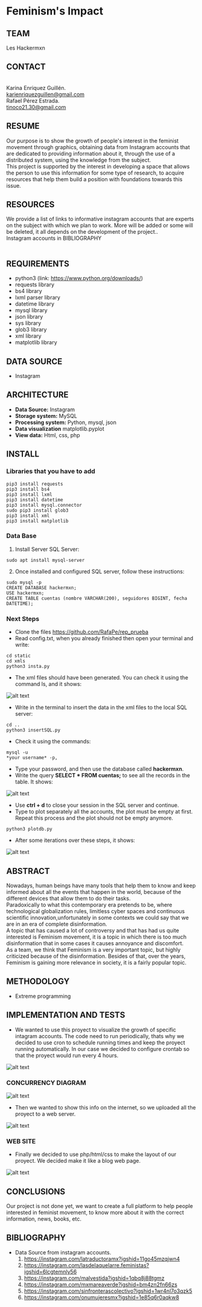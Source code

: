 # Feminism's Impact
## **TEAM**
Les Hackermxn
## CONTACT
<br/>Karina Enriquez Guillén.<br/>
karienriquezguillen@gmail.com<br/>
Rafael Pérez Estrada.<br/>
tinoco21.30@gmail.com
## RESUME 
Our purpose is to show the growth of people's interest in the feminist movement through graphics, obtaining data from Instagram accounts that are dedicated to providing information about it, through the use of a distributed system, using the  knowledge from the subject.<br/>
This project is supported by the interest in developing a space that allows the person to use this information for some type of research, to acquire resources that help them build a position with foundations towards this issue. <br/>
## RESOURCES
We provide a list of links to informative instagram accounts that are experts on the subject with which we plan to work. More will be added or some will be deleted, it all depends on the development of the project..
<br/>Instagram accounts in BIBLIOGRAPHY <br/>
</br>
## REQUIREMENTS
- python3 (link: https://www.python.org/downloads/)
- requests library
- bs4 library
- lxml parser library
- datetime library
- mysql library
- json library
- sys library
- glob3 library
- xml library
- matplotlib library

## DATA SOURCE
- Instagram

## ARCHITECTURE
- **Data Source:** Instagram
- **Storage system:** MySQL
- **Processing system:** Python, mysql, json
- **Data visualization** matplotlib.pyplot
- **View data:** Html, css, php

## INSTALL
### Libraries that you have to add
```
pip3 install requests
pip3 install bs4
pip3 install lxml
pip3 install datetime
pip3 install mysql.connector
sudo pip3 install glob3
pip3 install xml
pip3 install matplotlib
```
### Data Base
1. Install Server SQL Server:
```
sudo apt install mysql-server
```
2. Once installed and configured SQL server, follow these instructions:
```
sudo mysql -p
CREATE DATABASE hackermxn;
USE hackermxn;
CREATE TABLE cuentas (nombre VARCHAR(200), seguidores BIGINT, fecha DATETIME);
```
### Next Steps
- Clone the files 
https://github.com/RafaPe/rep_prueba </br>
- Read config.txt, when you already finished then open your terminal and write: 
```
cd static
cd xmls
python3 insta.py
```
- The xml files should have been generated. You can check it using the command ls, and it shows: 

 ![alt text](https://raw.githubusercontent.com/RafaPe/rep_prueba/master/resources/ter1.PNG)


- Write in the terminal to insert the data in the xml files to the local SQL server:
```
cd ..
python3 insertSQL.py
```
- Check it using the commands: 
```
mysql -u 
*your username* -p,
```
- Type your password, and then use the database called **hackermxn**.
- Write the query **SELECT * FROM cuentas;** to see all the records in the table. It shows:

![alt text](https://raw.githubusercontent.com/RafaPe/rep_prueba/master/resources/instaacc.PNG)

- Use **ctrl + d** to close your session in the SQL server and continue.
- Type to plot separately all the accounts, the plot must be empty at first. Repeat this process and the plot should not be empty anymore.  
```
python3 plotdb.py
```
- After some iterations over these steps, it shows:

![alt text](https://raw.githubusercontent.com/RafaPe/rep_prueba/master/resources/instaccgraph.PNG)
 
 ## ABSTRACT
Nowadays, human beings have many tools that help them to know and keep informed about all the events that happen in the world, because of the different devices that allow them to do their tasks.<br/>
Paradoxically to what this contemporary era pretends to be, where technological globalization rules, limitless cyber spaces and continuous scientific innovation,unfortunately in some contexts we could say that we are in an era of complete disinformation.<br/>
A topic that has caused a lot of controversy and that has had us quite interested is Feminism movement, it is a topic in which there is too much disinformation that in some cases it causes annoyance and discomfort.<br/>
As a team, we think that Feminism is a very important topic, but highly criticized because of the disinformation. Besides of that, over the years, Feminism is gaining more relevance in society, it is a fairly popular topic.
 
 ## METHODOLOGY
 - Extreme programming
 
## IMPLEMENTATION AND TESTS
- We wanted to use this proyect to visualize the growth of specific intagram accounts. The code need to run periodically, thats why we decided to use cron to schedule running times and keep the proyect running automatically. In our case we decided to configure crontab so that the proyect would run every 4 hours.

![alt text](https://raw.githubusercontent.com/RafaPe/rep_prueba/master/resources/crontab.PNG)

### CONCURRENCY DIAGRAM
![alt text](https://raw.githubusercontent.com/RafaPe/rep_prueba/master/resources/concurrency.PNG)

- Then we wanted to show this info on the internet, so we uploaded all the proyect to a web server.

![alt text](https://raw.githubusercontent.com/RafaPe/rep_prueba/master/resources/mapadist.PNG)

### WEB SITE
-  Finally we decided to use php/html/css to make the layout of our proyect. We decided make it like a blog web page.

![alt text](https://raw.githubusercontent.com/RafaPe/rep_prueba/master/resources/paginaweb.PNG)

## CONCLUSIONS
Our project is not done yet, we want to create a full platform to help people interested in feminist movement, to know more about it with the correct information, news, books, etc. 
## BIBLIOGRAPHY
- Data Source from instagram accounts.
	1. https://instagram.com/latraductoramx?igshid=11go45mzqjwn4<br/>
	2. https://instagram.com/lasdelaquelarre.feministas?igshid=6lcgtemnly56<br/>
	3. https://instagram.com/malvestida?igshid=1qbq8j88tgmz<br/>
	4. https://instagram.com/mxmareaverde?igshid=bm4zn2fn66zs<br/>
	5. https://instagram.com/sinfronterascolectivo?igshid=1wr4nl7o3qzk5<br/>
	6. https://instagram.com/onumujeresmx?igshid=1e85q6r0aqkw8<br/>
 

